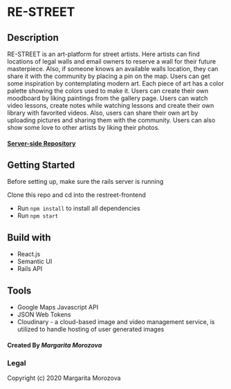 # RE-STREET

## Description

RE-STREET is an art-platform for street artists. Here artists can find locations of legal walls and email owners to reserve a wall for their future masterpiece. Also, if someone knows an available  walls location, they can share it with the community by placing a pin on the map. Users can get some inspiration by contemplating modern art. Each piece of art has a color palette showing the colors used to make it. Users can create their own moodboard by liking paintings from the gallery page. Users can watch video lessons, create notes while watching lessons and create their own library with favorited videos. Also, users can share their own art by uploading pictures and sharing them with the community. Users can also show some love to other artists by liking their photos.

#### [Server-side Repository](https://github.com/rita-morozova/final-backend)

## Getting Started
Before setting up, make sure the rails server is running

Clone this repo and cd into the restreet-frontend

- Run `npm install` to install all dependencies
- Run `npm start` 

## Build with
* React.js
* Semantic UI
* Rails API


## Tools
* Google Maps Javascript API
* JSON Web Tokens
* Cloudinary - a cloud-based image and video management service, is utilized to handle hosting of user generated images

#### Created By _**Margarita Morozova**_

### Legal
Copyright (c) 2020 Margarita Morozova

